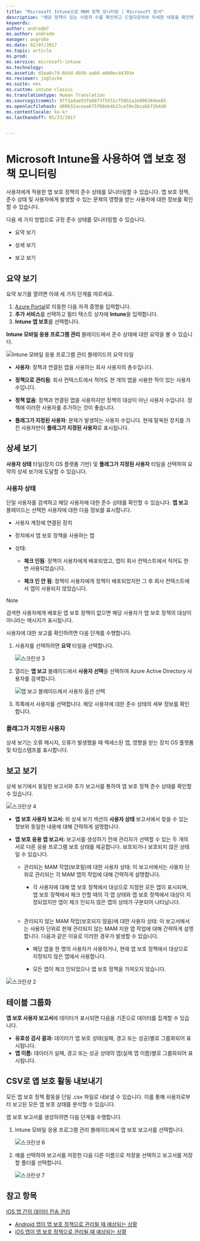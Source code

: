 ```yaml
---
title: "Microsoft Intune으로 MAM 정책 모니터링 | Microsoft 문서"
description: "해당 정책이 있는 사용자 수를 확인하고 드릴다운하여 자세한 내용을 확인하세요."
keywords: 
author: andredm7
ms.author: andredm
manager: angrobe
ms.date: 02/07/2017
ms.topic: article
ms.prod: 
ms.service: microsoft-intune
ms.technology: 
ms.assetid: d3aa6c74-6b5d-4b50-aa66-a040ec44393e
ms.reviewer: joglocke
ms.suite: ems
ms.custom: intune-classic
ms.translationtype: Human Translation
ms.sourcegitcommit: 9ff1adae93fe6873f5551cf58b1a2e89638dee85
ms.openlocfilehash: d80632aceaa675f08eb4b23ce59e3bcabb72b4d0
ms.contentlocale: ko-kr
ms.lasthandoff: 05/23/2017


---
```


# <a name="monitor-app-protection-policies-with-microsoft-intune"></a>Microsoft Intune을 사용하여 앱 보호 정책 모니터링
사용자에게 적용한 앱 보호 정책의 준수 상태를 모니터링할 수 있습니다. 앱 보호 정책, 준수 상태 및 사용자에게 발생할 수 있는 문제의 영향을 받는 사용자에 대한 정보를 확인할 수 있습니다.

다음 세 가지 방법으로 규정 준수 상태를 모니터링할 수 있습니다.

-   요약 보기

-   상세 보기

-   보고 보기

## <a name="summary-view"></a>요약 보기

요약 보기를 열려면 아래 세 가지 단계를 따르세요.

1. [Azure Portal](https://portal.azure.com)로 이동한 다음 자격 증명을 입력합니다.
2. **추가 서비스**를 선택하고 필터 텍스트 상자에 **Intune**을 입력합니다.
3. **Intune 앱 보호**를 선택합니다.

**Intune 모바일 응용 프로그램 관리** 블레이드에서 준수 상태에 대한 요약을 볼 수 있습니다.

![Intune 모바일 응용 프로그램 관리 블레이드의 요약 타일](../media/mam-azure-portal-user-status-summary.png)

-   **사용자**: 정책과 연결된 앱을 사용하는 회사 사용자의 총수입니다.

-   **정책으로 관리됨**: 회사 컨텍스트에서 적어도 한 개의 앱을 사용한 적이 있는 사용자 수입니다.

-   **정책 없음**: 정책과 연결된 앱을 사용하지만 정책의 대상이 아닌 사용자 수입니다. 정책에 이러한 사용자를 추가하는 것이 좋습니다.

- **플래그가 지정된 사용자**: 문제가 발생하는 사용자 수입니다. 현재 탈옥된 장치를 가진 사용자만이 **플래그가 지정된 사용자**로 표시됩니다.


## <a name="detailed-view"></a>상세 보기
**사용자 상태** 타일(장치 OS 플랫폼 기반) 및 **플래그가 지정된 사용자** 타일을 선택하여 요약의 상세 보기에 도달할 수 있습니다.

### <a name="user-status"></a>사용자 상태
단일 사용자를 검색하고 해당 사용자에 대한 준수 상태를 확인할 수 있습니다. **앱 보고** 블레이드는 선택한 사용자에 대한 다음 정보를 표시합니다.
- 사용자 계정에 연결된 장치

- 장치에서 앱 보호 정책을 사용하는 앱

- 상태:

  - **체크 인됨**: 정책이 사용자에게 배포되었고, 앱이 회사 컨텍스트에서 적어도 한 번 사용되었습니다.

  - **체크 인 안 됨**: 정책이 사용자에게 정책이 배포되었지만 그 후 회사 컨텍스트에서 앱이 사용되지 않았습니다.

>[!NOTE]
> 검색한 사용자에게 배포된 앱 보호 정책이 없으면 해당 사용자가 앱 보호 정책의 대상이 아니라는 메시지가 표시됩니다.

사용자에 대한 보고를 확인하려면 다음 단계를 수행합니다.

1.  사용자를 선택하려면 **요약** 타일을 선택합니다.

    ![스크린샷 3](../media/MAM-reporting-6.png)

2. 열리는 **앱 보고** 블레이드에서 **사용자 선택**을 선택하여 Azure Active Directory 사용자를 검색합니다.

    ![앱 보고 블레이드에서 사용자 옵션 선택](../media/MAM-reporting-2.png)

3. 목록에서 사용자를 선택합니다. 해당 사용자에 대한 준수 상태의 세부 정보를 확인합니다.

### <a name="flagged-users"></a>플래그가 지정된 사용자
상세 보기는 오류 메시지, 오류가 발생했을 때 액세스된 앱, 영향을 받는 장치 OS 플랫폼 및 타임스탬프를 표시합니다.

## <a name="reporting-view"></a>보고 보기

상세 보기에서 동일한 보고서와 추가 보고서를 통하여 앱 보호 정책 준수 상태를 확인할 수 있습니다.

![스크린샷 4](../media/MAM-reporting-7.png)

-   **앱 보호 사용자 보고서:** 위 상세 보기 섹션의 **사용자 상태** 보고서에서 찾을 수 있는 정보와 동일한 내용에 대해 간략하게 설명합니다.

-   **앱 보호 응용 앱 보고서:** 보고서를 생성하기 전에 관리자가 선택할 수 있는 두 개의 서로 다른 응용 프로그램 보호 상태를 제공합니다. 보호되거나 보호되지 않은 상태일 수 있습니다.

    -   관리되는 MAM 작업(보호됨)에 대한 사용자 상태: 이 보고서에서는 사용자 단위로 관리되는 각 MAM 앱의 작업에 대해 간략하게 설명합니다.

        -   각 사용자에 대해 앱 보호 정책에서 대상으로 지정한 모든 앱이 표시되며, 앱 보호 정책에서 체크 인할 때의 각 앱 상태와 앱 보호 정책에서 대상이 지정되었지만 앱이 체크 인되지 않은 앱의 상태가 구분되어 나타납니다.
<br></br>
    -   관리되지 않는 MAM 작업(보호되지 않음)에 대한 사용자 상태: 이 보고서에서는 사용자 단위로 현재 관리되지 않는 MAM 지원 앱 작업에 대해 간략하게 설명합니다. 다음과 같은 이유로 이러한 경우가 발생할 수 있습니다.

        -   해당 앱을 한 명의 사용자가 사용하거나, 현재 앱 보호 정책에서 대상으로 지정되지 않은 앱에서 사용합니다.

        -   모든 앱이 체크 인되었으나 앱 보호 정책을 가져오지 않습니다.

![스크린샷 2](../media/MAM-reporting-4.png)

## <a name="table-grouping"></a>테이블 그룹화

**앱 보호 사용자 보고서**에 데이터가 표시되면 다음을 기준으로 데이터를 집계할 수 있습니다.

- **유효성 검사 결과:** 데이터가 앱 보호 상태(실패, 경고 또는 성공)별로 그룹화되어 표시됩니다.
- **앱 이름:** 데이터가 실패, 경고 또는 성공 상태의 앱(실제 앱 이름)별로 그룹화되어 표시됩니다.

## <a name="export-app-protection-activities-to-csv"></a>CSV로 앱 보호 활동 내보내기

모든 앱 보호 정책 활동을 단일 .csv 파일로 내보낼 수 있습니다. 이를 통해 사용자로부터 보고된 모든 앱 보호 상태를 분석할 수 있습니다.

앱 보호 보고서를 생성하려면 다음 단계를 수행합니다.

1. Intune 모바일 응용 프로그램 관리 블레이드에서 앱 보호 보고서를 선택합니다.

    ![스크린샷 6](../media/app-protection-report-csv-2.png)

2. 예를 선택하여 보고서를 저장한 다음 다른 이름으로 저장을 선택하고 보고서를 저장할 폴더를 선택합니다.

    ![스크린샷 7](../media/app-protection-report-csv-1.png)

## <a name="see-also"></a>참고 항목
[iOS 앱 간의 데이터 전송 관리](manage-data-transfer-between-ios-apps-with-microsoft-intune.md)

* [Android 앱이 앱 보호 정책으로 관리될 때 예상되는 상황](user-experience-for-mam-enabled-android-apps-with-microsoft-intune.md)
* [iOS 앱이 앱 보호 정책으로 관리될 때 예상되는 상황](user-experience-for-mam-enabled-ios-apps-with-microsoft-intune.md)

